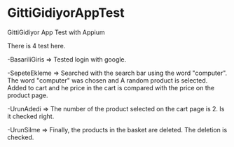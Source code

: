 # GittiGidiyorAppTest
GittiGidiyor App Test with Appium

There is 4 test here.

-BasariliGiris => Tested login with google.

-SepeteEkleme => Searched with the search bar using the word "computer". The word "computer" was chosen and A random product is selected. Added to cart and he price in the cart is compared with the price on the product page.


-UrunAdedi => The number of the product selected on the cart page is 2. Is it checked right.


-UrunSilme => Finally, the products in the basket are deleted. The deletion is checked.
